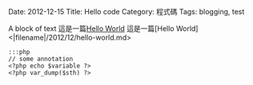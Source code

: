 Date: 2012-12-15
Title: Hello code
Category: 程式碼
Tags: blogging, test

A block of text
這是一篇[Hello World](http://seyna.github.com/2012/12/hello-world.html)
這是一篇[Hello World]<|filename|/2012/12/hello-world.md>

    :::php
    // some annotation
    <?php echo $variable ?>
    <?php var_dump($sth) ?>
